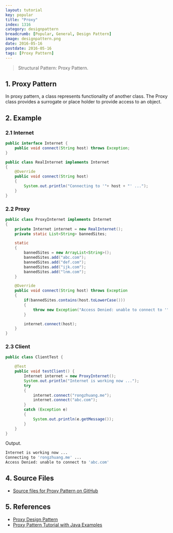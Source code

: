 ```yaml
---
layout: tutorial
key: popular
title: "Proxy"
index: 1316
category: designpattern
breadcrumb: [Popular, General, Design Pattern]
image: designpattern.png
date: 2016-05-16
postdate: 2016-05-16
tags: [Proxy Pattern]
---
```


> Structural Pattern: Proxy Pattern.

## 1. Proxy Pattern
In proxy pattern, a class represents functionality of another class. The Proxy class provides a surrogate or place holder to provide access to an object.

## 2. Example
### 2.1 Internet
```java
public interface Internet {
    public void connect(String host) throws Exception;
}

public class RealInternet implements Internet
{
    @Override
    public void connect(String host)
    {
        System.out.println("Connecting to '"+ host + "' ...");
    }
}
```
### 2.2 Proxy
```java
public class ProxyInternet implements Internet
{
    private Internet internet = new RealInternet();
    private static List<String> bannedSites;

    static
    {
        bannedSites = new ArrayList<String>();
        bannedSites.add("abc.com");
        bannedSites.add("def.com");
        bannedSites.add("ijk.com");
        bannedSites.add("lnm.com");
    }

    @Override
    public void connect(String host) throws Exception
    {
        if(bannedSites.contains(host.toLowerCase()))
        {
            throw new Exception("Access Denied: unable to connect to '" + host + "'");
        }

        internet.connect(host);
    }
}
```
### 2.3 Client
```java
public class ClientTest {

    @Test
    public void testClient() {
        Internet internet = new ProxyInternet();
        System.out.println("Internet is working now ...");
        try
        {
            internet.connect("rongzhuang.me");
            internet.connect("abc.com");
        }
        catch (Exception e)
        {
            System.out.println(e.getMessage());
        }
    }
}
```
Output.
```sh
Internet is working now ...
Connecting to 'rongzhuang.me' ...
Access Denied: unable to connect to 'abc.com'
```
## 4. Source Files
* [Source files for Proxy Pattern on GitHub](https://github.com/jojozhuang/design-patterns-java/tree/master/design-pattern-proxy)

## 5. References
* [Proxy Design Pattern](https://www.geeksforgeeks.org/proxy-design-pattern/)
* [Proxy Pattern Tutorial with Java Examples](https://dzone.com/articles/design-patterns-proxy)
